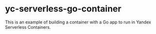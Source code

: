 # yc-serverless-go-container

This is an example of building a container with a Go app to run in Yandex Serverless Containers.
